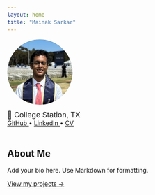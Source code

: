 ```yaml
---
layout: home
title: "Mainak Sarkar"
---
```


<div style="display: flex; flex-wrap: wrap; gap: 20px;">

  <!-- Left Column -->
  <div style="flex: 1; min-width: 250px;">
    <img src="https://raw.githubusercontent.com/Mainak-learner/Mainak-learner.github.io/main/assets/images/my-picture.png" alt="Profile Picture" style="width: 150px; border-radius: 50%;">
    <div style="margin-top: 10px;">
      <span style="font-size: 1.2em;">📍 College Station, TX</span>
      <br/>
      <a href="https://github.com/Mainak-learner">
        <i class="fab fa-github"></i> GitHub
      </a> • 
      <a href="https://www.linkedin.com/in/mainak-sarkar-3b965b191/">
        <i class="fab fa-linkedin"></i> LinkedIn
      </a> • 
      <a href="/assets/cv.pdf">
        <i class="fas fa-file-alt"></i> CV
      </a>
    </div>
  </div>

  <!-- Right Column -->
  <div style="flex: 2; min-width: 300px;">
    <h2>About Me</h2>
    <p>Add your bio here. Use Markdown for formatting.</p>
    <p><a href="/projects">View my projects →</a></p>
  </div>

</div>
